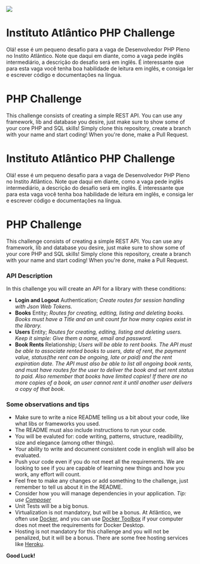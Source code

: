 ![](https://lh3.googleusercontent.com/-SjJCP2AntwI/XoYRxI-hBjI/AAAAAAAABA4/bFi0th7AKGgQFVIOB8L-GiWSZriYhI6MgCK8BGAsYHg/s0/2020-04-02.png)
# Instituto Atlântico PHP Challenge
Olá! esse é um pequeno desafio para a vaga de Desenvolvedor PHP Pleno no Instito Atlântico. Note que daqui em diante, como a vaga pede inglês intermediário, a descrição do desafio será em inglês. É interessante que para esta vaga você tenha boa habilidade de leitura em inglês, e consiga ler e escrever código e documentações na língua.

# PHP Challenge

This challenge consists of creating a simple REST API. You can use any framework, lib and database you desire, just make sure to show some of your core PHP and SQL skills! Simply clone this repository, create a branch with your name and start coding! When you're done, make a Pull Request.


# Instituto Atlântico PHP Challenge
Olá! esse é um pequeno desafio para a vaga de Desenvolvedor PHP Pleno no Instito Atlântico. Note que daqui em diante, como a vaga pede inglês intermediário, a descrição do desafio será em inglês. É interessante que para esta vaga você tenha boa habilidade de leitura em inglês, e consiga ler e escrever código e documentações na língua.

# PHP Challenge

This challenge consists of creating a simple REST API. You can use any framework, lib and database you desire, just make sure to show some of your core PHP and SQL skills! Simply clone this repository, create a branch with your name and start coding! When you're done, make a Pull Request.

### API Description
In this challenge you will create an API for a library with these conditions:

* **Login and Logout** Authentication;
  _Create routes for session handling with Json Web Tokens._
* **Books** Entity;
  _Routes for creating, editing, listing and deleting books. Books must have a Title and an unit count for how many copies exist in the library._
* **Users** Entity;
  _Routes for creating, editing, listing and deleting users. Keep it simple: Give them a name, email and password._
* **Book Rents** Relationship;
  _Users will be able to rent books. The API must be able to associate rented books to users, date of rent, the payment value, status(the rent can be ongoing, late or paid) and the rent expiration date. The API must also be able to list all ongoing book rents, and must have routes for the user to deliver the book and set rent status to paid. Also remember that books have limited copies! If there are no more copies of a book, an user cannot rent it until another user delivers a copy of that book._
  
### Some observations and tips

* Make sure to write a nice README telling us a bit about your code, like what libs or frameworks you used.
* The README must also include instructions to run your code.
* You will be evaluted for: code writing, patterns, structure, readibility, size and elegance (among other things).
* Your ability to write and document consistent code in english will also be evaluated.
* Push your code even if you do not meet all the requirements. We are looking to see if you are capable of learning new things and how you work, any effort will count.
* Feel free to make any changes or add something to the challenge, just remember to tell us about it in the README.
* Consider how you will manage dependencies in your application. _Tip: use [Composer](https://getcomposer.org/)_
* Unit Tests will be a big bonus.
* Virtualization is not mandatory, but will be a bonus. At Atlântico, we often use [Docker](https://www.docker.com/), and you can use [Docker Toolbox](https://docs.docker.com/toolbox/overview/) if your computer does not meet the requirements for Docker Desktop.
*  Hosting is not mandatory for this challenge and you will not be penalized, but it will be a bonus. There are some free hosting services like [Heroku](https://www.heroku.com/free).

**Good Luck!**
